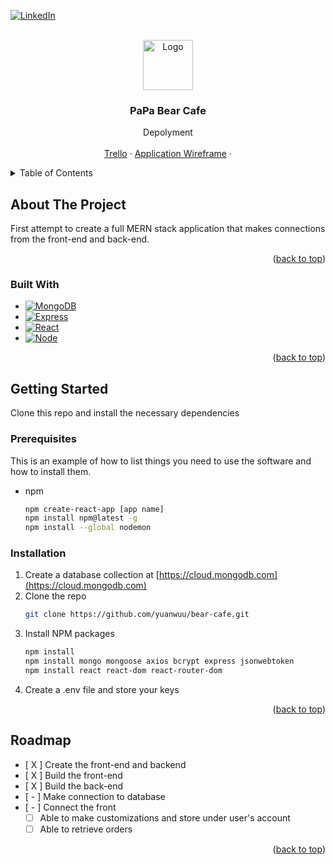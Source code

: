 
<a name="readme-top"></a>


[![LinkedIn][linkedin-shield]][linkedin-url]



<!-- PROJECT LOGO -->
<br />
<div align="center">
  <a href="https://github.com/yuanwuu/bear-cafe.git">
    <img src="images/logo.png" alt="Logo" width="80" height="80">
  </a>

<h3 align="center">PaPa Bear Cafe</h3>

  <p align="center">
    Depolyment
    <br />
    <br />
    <a href="https://trello.com/b/QYj9FZQ3/papa-bear-cafe">Trello</a>
    ·
    <a href="https://drive.google.com/file/d/1z86kvtVv4K3KwI6v1zVeN9ks0fDDiRD_/view?usp=sharing">Application Wireframe</a>
    ·
  </p>

</div>



<!-- TABLE OF CONTENTS -->
<details>
  <summary>Table of Contents</summary>
  <ol>
    <li>
      <a href="#about-the-project">About The Project</a>
      <ul>
        <li><a href="#built-with">Built With</a></li>
      </ul>
    </li>
    <li>
      <a href="#getting-started">Getting Started</a>
      <ul>
        <li><a href="#installation">Installation</a></li>
      </ul>
    </li>
    <li><a href="#roadmap">Roadmap</a></li>
  </ol>
</details>



<!-- ABOUT THE PROJECT -->
## About The Project

First attempt to create a full MERN stack application that makes connections from the front-end and back-end.
<p align="right">(<a href="#readme-top">back to top</a>)</p>



### Built With

* [![MongoDB][MongoDB]][MongoDB-url]
* [![Express][Express]][Express-url]
* [![React][React.js]][React-url]
* [![Node][Node.js]][Node-url]

<p align="right">(<a href="#readme-top">back to top</a>)</p>



<!-- GETTING STARTED -->
## Getting Started

Clone this repo and install the necessary dependencies

### Prerequisites

This is an example of how to list things you need to use the software and how to install them.
* npm
  ```sh
  npm create-react-app [app name]
  npm install npm@latest -g
  npm install --global nodemon
  ```

### Installation

1. Create a database collection at [https://cloud.mongodb.com](https://cloud.mongodb.com)
2. Clone the repo
   ```sh
   git clone https://github.com/yuanwuu/bear-cafe.git
   ```
3. Install NPM packages
   ```sh
   npm install
   npm install mongo mongoose axios bcrypt express jsonwebtoken 
   npm install react react-dom react-router-dom
   ```
4. Create a .env file and store your keys

<p align="right">(<a href="#readme-top">back to top</a>)</p>






<!-- ROADMAP -->
## Roadmap

- [ X ] Create the front-end and backend
- [ X ] Build the front-end
- [ X ] Build the back-end
- [ - ] Make connection to database
- [ - ] Connect the front 
    - [ ] Able to make customizations and store under user's account
    - [ ] Able to retrieve orders

<p align="right">(<a href="#readme-top">back to top</a>)</p>




<!-- MARKDOWN LINKS & IMAGES -->
<!-- https://www.markdownguide.org/basic-syntax/#reference-style-links -->
[linkedin-shield]: https://img.shields.io/badge/-LinkedIn-black.svg?style=for-the-badge&logo=linkedin&colorB=555
[linkedin-url]: https://linkedin.com/in/yuanfwu


[React.js]: https://img.shields.io/badge/React-20232A?style=for-the-badge&logo=react&logoColor=61DAFB
[React-url]: https://reactjs.org/

[Node.js]: https://img.shields.io/badge/Node-20232A?style=for-the-badge&logo=react&logoColor=61DAFB
[Node-url]: https://nodejs.org/

[MongoDB]: https://img.shields.io/badge/MongoDB-20232A?style=for-the-badge&logo=react&logoColor=61DAFB
[MongoDB-url]: https://cloud.mongodb.com/

[Express]: https://img.shields.io/badge/Express-20232A?style=for-the-badge&logo=react&logoColor=61DAFB
[Express-url]: https://expressjs.com/

